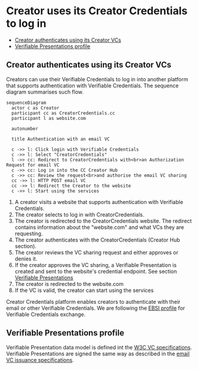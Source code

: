 # Creator uses its Creator Credentials to log in <!-- omit in toc -->

- [Creator authenticates using its Creator VCs](#creator-authenticates-using-its-creator-vcs)
- [Verifiable Presentations profile](#verifiable-presentations-profile)

## Creator authenticates using its Creator VCs

Creators can use their Verifiable Credentials to log in into another platform that supports authentication with Verifiable Credentials. The sequence diagram summarises such flow.

```mermaid
sequenceDiagram
  actor c as Creator
  participant cc as CreatorCredentials.cc
  participant l as website.com

  autonumber

  title Authentication with an email VC

  c ->> l: Click login with Verifiable Credentials
  c ->> l: Select "CreatorCredentials"
  l ->> cc: Redirect to CreatorCredentials with<br>an Authorization Request for email VC
  c ->> cc: Log in into the CC Creator Hub
  c ->> cc: Review the request<br>and authorise the email VC sharing
  cc ->> l: HTTP POST email VC
  cc ->> l: Redirect the Creator to the website
  c ->> l: Start using the services
```

1. A creator visits a website that supports authentication with Verifiable Credentials.
2. The creator selects to log in with CreatorCredentials.
3. The creator is redirected to the CreatorCredentials website. The redirect contains information about the "website.com" and what VCs they are requesting.
4. The creator authenticates with the CreatorCredentials (Creator Hub section).
5. The creator reviews the VC sharing request and either approves or denies it.
6. If the creator approves the VC sharing, a Verifiable Presentation is created and sent to the website's credential endpoint. See section [Verifiable Presentations](#verifiable-presentations)
7. The creator is redirected to the website.com
8. If the VC is valid, the creator can start using the services

Creator Credentials platform enables creators to authenticate with their email or other Verifiable Credentials. We are following the [EBSI profile](https://hub.ebsi.eu/conformance/build-solutions/holder-wallet-functional-flows) for Verifiable Credentials exchange.

## Verifiable Presentations profile

Verifiable Presentation data model is defined int the [W3C VC specifications](https://w3c.github.io/vc-data-model/#presentations-0). Verifiable Presentations are signed the same way as described in the [email VC issuance specifications](../creator-email-verification.md).
